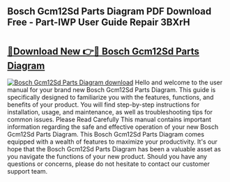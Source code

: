 ## Bosch Gcm12Sd Parts Diagram PDF Download Free - Part-lWP User Guide Repair 3BXrH

# <h2><a href="http://dftrmgp.blite.top/?on=Bosch+Gcm12Sd+Parts+Diagram">🔗Download New 👉🔴 Bosch Gcm12Sd Parts Diagram</a></h2>

[![Bosch Gcm12Sd Parts Diagram download](https://i.imgur.com/lujVjoI.png)](http://dftrmgp.blite.top/?on=Bosch+Gcm12Sd+Parts+Diagram)
Hello and welcome to the user manual for your brand new Bosch Gcm12Sd Parts Diagram. This guide is specifically designed to familiarize you with the features, functions, and benefits of your product. You will find step-by-step instructions for installation, usage, and maintenance, as well as troubleshooting tips for common issues. Please Read Carefully This manual contains important information regarding the safe and effective operation of your new Bosch Gcm12Sd Parts Diagram. This Bosch Gcm12Sd Parts Diagram comes equipped with a wealth of features to maximize your productivity. It's our hope that the Bosch Gcm12Sd Parts Diagram has been a valuable asset as you navigate the functions of your new product. Should you have any questions or concerns, please do not hesitate to contact our customer support team.
